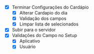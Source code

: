 - [x] Terminar Configurações do Cardápio
	- [x] Alterar Cardapio do dia
	- [x]  Validação dos campos
	- [x] Limpar lista de selecionados
- [x] Subir para o servidor
- [x] Validações do Campo no Setup
	- [x] Aplicativo
	- [x] Usuário